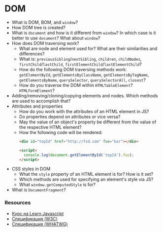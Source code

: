 # DOM

* What is DOM, BOM, and `window`?
* How DOM tree is created?
* What is `document` and how is it different from `window`? In which case is it better to use `document`? What about `window`?
* How does DOM traversing work?
   * What are node and element used for? What are their similarities and differences?
   * What is: `previousSibling`/`nextSibling`, `children`, `childNodes`, `firstChild`/`lastChild`, `firstElementChild`/`lastElementChild`?
   * How do the following DOM traversing methods work: `getElementById`, `getElementsByClassName`, `getElementsByTagName`, `getElementsByName`, `querySelector`, `querySelectorAll`, `closest`?
   * How do you traverse the DOM within `HTMLTable​Element`? `HTMLFormElement`?
* Adding/removing/cloning/copying elements and nodes. Which methods are used to accomplish that?
* Attributes and properties
   * How do you work with the attributes of an HTML element in JS?
   * Do properties depend on attributes or vice versa?
   * May the value of an object's property be different from the value of the respective HTML element?
   * How the following code will be rendered:
      ```html
      <div id="topId" href="http://fsd.com" foo="bar"></div>

      <script>
        console.log(document.getElementById('topId').foo);
      </script>
      ```
* CSS styles in DOM
   * What the `style` property of an HTML element is for? How is it set?
   * Which methods are used for specifying an element's style via JS?
   * What `window.getComputedStyle` is for?
* What is `DocumentFragment`?

### Resources

* [Курс на Learn Javascript](https://learn.javascript.ru/document)
* [Спецификация (W3C)](https://www.w3.org/TR/REC-DOM-Level-1/expanded-toc.html)
* [Спецификация (WHATWG)](https://dom.spec.whatwg.org)
